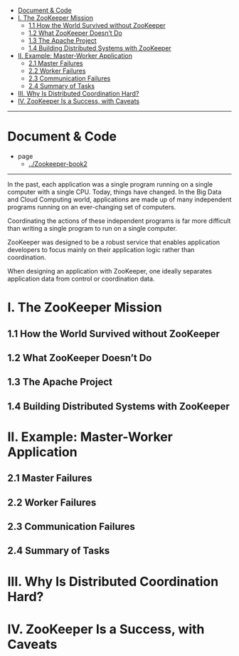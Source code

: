 
- [Document & Code](#document--code)
- [I. The ZooKeeper Mission](#i-the-zookeeper-mission)
    - [1.1 How the World Survived without ZooKeeper](#11-how-the-world-survived-without-zookeeper)
    - [1.2 What ZooKeeper Doesn’t Do](#12-what-zookeeper-doesnt-do)
    - [1.3 The Apache Project](#13-the-apache-project)
    - [1.4 Building Distributed Systems with ZooKeeper](#14-building-distributed-systems-with-zookeeper)
- [II. Example: Master-Worker Application](#ii-example-master-worker-application)
    - [2.1 Master Failures](#21-master-failures)
    - [2.2 Worker Failures](#22-worker-failures)
    - [2.3 Communication Failures](#23-communication-failures)
    - [2.4 Summary of Tasks](#24-summary-of-tasks)
- [III. Why Is Distributed Coordination Hard?](#iii-why-is-distributed-coordination-hard)
- [IV. ZooKeeper Is a Success, with Caveats](#iv-zookeeper-is-a-success-with-caveats)

---

# Document & Code

- page
  - [../Zookeeper-book2](https://github.com/zozospider/note/blob/master/distributed/ZooKeeper/ZooKeeper-book2.md)

---

In the past, each application was a single program running on a single computer with a single CPU. Today, things have changed. In the Big Data and Cloud Computing world, applications are made up of many independent programs running on an ever-changing set of computers.

Coordinating the actions of these independent programs is far more difficult than writing a single program to run on a single computer.

ZooKeeper was designed to be a robust service that enables application developers to focus mainly on their application logic rather than coordination.

When designing an application with ZooKeeper, one ideally separates application data from control or coordination data.

# I. The ZooKeeper Mission

## 1.1 How the World Survived without ZooKeeper

## 1.2 What ZooKeeper Doesn’t Do

## 1.3 The Apache Project

## 1.4 Building Distributed Systems with ZooKeeper

# II. Example: Master-Worker Application

## 2.1 Master Failures

## 2.2 Worker Failures

## 2.3 Communication Failures

## 2.4 Summary of Tasks

# III. Why Is Distributed Coordination Hard?

# IV. ZooKeeper Is a Success, with Caveats
